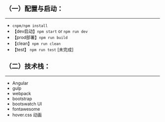 ## （一）配置与启动：
---
* `cnpm/npm install`
* 【dev启动】`npm start` or `npm run dev`
* 【prod部署】`npm run build`
* 【clean】`npm run clean`
* 【test】 `npm run test` [未完成]

## （二）技术栈：
---
* Angular
* gulp
* webpack
* bootstrap
* bootswatch UI
* fontawesome
* hover.css 动画
